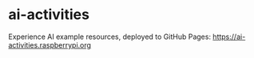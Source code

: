 # ai-activities
Experience AI example resources, deployed to GitHub Pages: https://ai-activities.raspberrypi.org
